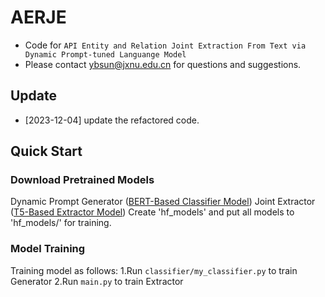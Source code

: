 # AERJE
- Code for ``API Entity and Relation Joint Extraction From Text via Dynamic Prompt-tuned Languange Model``
- Please contact ybsun@jxnu.edu.cn for questions and suggestions.

## Update
- [2023-12-04] update the refactored code.

## Quick Start
### Download Pretrained Models
Dynamic Prompt Generator ([BERT-Based Classifier Model](https://huggingface.co/bert-base-uncased))
Joint Extractor ([T5-Based Extractor Model](https://drive.google.com/file/d/15OFkWw8kJA1k2g_zehZ0pxcjTABY2iF1/view))
Create 'hf_models' and put all models to 'hf_models/' for training.

### Model Training
Training model as follows:
1.Run `classifier/my_classifier.py` to train Generator
2.Run `main.py` to train Extractor

